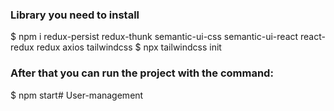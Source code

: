 ### Library you need to install
$ npm i redux-persist redux-thunk semantic-ui-css semantic-ui-react react-redux redux axios tailwindcss 
$ npx tailwindcss init
### After that you can run the project with the command: 
$ npm start#   U s e r - m a n a g e m e n t  
 